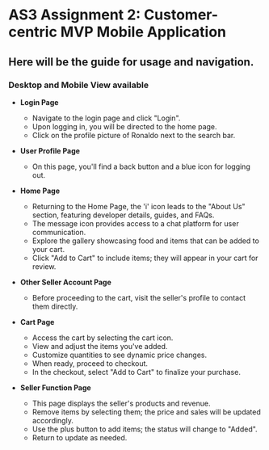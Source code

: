 <h1>AS3 Assignment 2: Customer-centric MVP Mobile Application</h1>
<h2>Here will be the guide for usage and navigation.</h2>
<h3>Desktop and Mobile View available</h3>

- **Login Page**

  - Navigate to the login page and click "Login".
  - Upon logging in, you will be directed to the home page.
  - Click on the profile picture of Ronaldo next to the search bar.

- **User Profile Page**

  - On this page, you'll find a back button and a blue icon for logging out.

- **Home Page**

  - Returning to the Home Page, the 'i' icon leads to the "About Us" section, featuring developer details, guides, and FAQs.
  - The message icon provides access to a chat platform for user communication.
  - Explore the gallery showcasing food and items that can be added to your cart.
  - Click "Add to Cart" to include items; they will appear in your cart for review.

- **Other Seller Account Page**

  - Before proceeding to the cart, visit the seller's profile to contact them directly.

- **Cart Page**

  - Access the cart by selecting the cart icon.
  - View and adjust the items you've added.
  - Customize quantities to see dynamic price changes.
  - When ready, proceed to checkout.
  - In the checkout, select "Add to Cart" to finalize your purchase.

- **Seller Function Page**
  - This page displays the seller's products and revenue.
  - Remove items by selecting them; the price and sales will be updated accordingly.
  - Use the plus button to add items; the status will change to "Added".
  - Return to update as needed.
